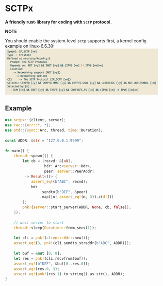 # SCTPx

**A friendly rust-library for coding with `SCTP` protocol.**

**NOTE**

You should enable the system-level `sctp` supports first, a kernel config example on linux-6.6.30:
![](doc/sctp_kernel_config.png)

## Example

```rust
use sctpx::{client, server};
use ruc::{err::*, *};
use std::{sync::Arc, thread, time::Duration};

const ADDR: &str = "127.0.0.1:9999";

fn main() {
    thread::spawn(|| {
        let cb = |recvd: &[u8],
                  hdr: Arc<server::Hdr>,
                  peer: server::PeerAddr|
         -> Result<()> {
            assert_eq!(b"ABC", recvd);
            hdr
                .sendto(b"DEF", &peer)
                .map(|n| assert_eq!(n, 3)).c(d!())
        };
        pnk!(server::start_server(ADDR, None, cb, false));
    });

    // wait server to start
    thread::sleep(Duration::from_secs(1));

    let cli = pnk!(client::Hdr::new());
    assert_eq!(3, pnk!(cli.sendto_straddr(b"ABC", ADDR)));

    let buf = &mut [0; 8];
    let res = pnk!(cli.recvfrom(buf));
    assert_eq!(b"DEF", &buf[0..res.0]);
    assert_eq!(res.0, 3);
    assert_eq!(pnk!(res.1).to_string().as_str(), ADDR);
}
```
